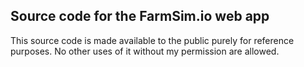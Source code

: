 ## Source code for the FarmSim.io web app

This source code is made available to the public purely for reference purposes. No other uses of it without my permission are allowed.
